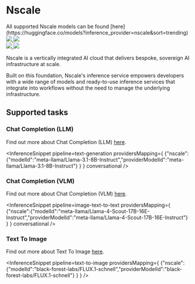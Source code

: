 <!---
WARNING

This markdown file has been generated from a script. Please do not edit it directly.

### Template

If you want to update the content related to nscale's description, please edit the template file under `https://github.com/huggingface/hub-docs/tree/main/scripts/inference-providers/templates/providers/nscale.handlebars`.

### Logos

If you want to update nscale's logo, upload a file by opening a PR on https://huggingface.co/datasets/huggingface/documentation-images/tree/main/inference-providers/logos. Ping @wauplin and @celinah on the PR to let them know you uploaded a new logo.
Logos must be in .png format and be named `nscale-light.png` and `nscale-dark.png`. Visit https://huggingface.co/settings/theme to switch between light and dark mode and check that the logos are displayed correctly.

### Generation script

For more details, check out the `generate.ts` script: https://github.com/huggingface/hub-docs/blob/main/scripts/inference-providers/scripts/generate.ts.
--->

# Nscale

<Tip>
All supported Nscale models can be found [here](https://huggingface.co/models?inference_provider=nscale&sort=trending)
</Tip>

<div class="flex justify-center">
    <a href="https://www.nscale.com/" target="_blank">
        <img class="block dark:hidden" src="https://huggingface.co/datasets/huggingface/documentation-images/resolve/main/inference-providers/logos/nscale-light.png"/>
        <img class="hidden dark:block" src="https://huggingface.co/datasets/huggingface/documentation-images/resolve/main/inference-providers/logos/nscale-dark.png"/>
    </a>
</div>

<div class="flex">
    <a href="https://huggingface.co/nscale" target="_blank">
        <img class="block dark:hidden" src="https://huggingface.co/datasets/huggingface/badges/resolve/main/follow-us-on-hf-lg.svg"/>
        <img class="hidden dark:block" src="https://huggingface.co/datasets/huggingface/badges/resolve/main/follow-us-on-hf-lg-dark.svg"/>
    </a>
</div>

Nscale is a vertically integrated AI cloud that delivers bespoke, sovereign AI infrastructure at scale.

Built on this foundation, Nscale's inference service empowers developers with a wide range of models and ready-to-use inference services that integrate into workflows without the need to manage the underlying infrastructure.

## Supported tasks


### Chat Completion (LLM)

Find out more about Chat Completion (LLM) [here](../tasks/chat-completion).

<InferenceSnippet
    pipeline=text-generation
    providersMapping={ {"nscale":{"modelId":"meta-llama/Llama-3.1-8B-Instruct","providerModelId":"meta-llama/Llama-3.1-8B-Instruct"} } }
conversational />


### Chat Completion (VLM)

Find out more about Chat Completion (VLM) [here](../tasks/chat-completion).

<InferenceSnippet
    pipeline=image-text-to-text
    providersMapping={ {"nscale":{"modelId":"meta-llama/Llama-4-Scout-17B-16E-Instruct","providerModelId":"meta-llama/Llama-4-Scout-17B-16E-Instruct"} } }
conversational />


### Text To Image

Find out more about Text To Image [here](../tasks/text_to_image).

<InferenceSnippet
    pipeline=text-to-image
    providersMapping={ {"nscale":{"modelId":"black-forest-labs/FLUX.1-schnell","providerModelId":"black-forest-labs/FLUX.1-schnell"} } }
/>

